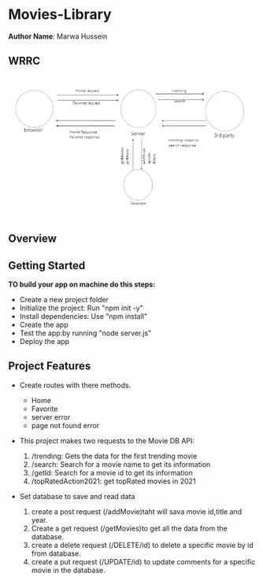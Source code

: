 # Movies-Library

**Author Name**: Marwa Hussein

## WRRC

![WRRC](lab14.PNG)

## Overview

## Getting Started
<!-- What are the steps that a user must take in order to build this app on their own machine and get it running? -->
**TO build your app on machine do this steps:**

- Create a new project folder
- Initialize the project: Run "npm init -y"
- Install dependencies: Use "npm install"
- Create the app
- Test the app:by running "node server.js"
- Deploy the app

## Project Features
<!-- What are the features included in you app -->
- Create routes with there methods.
  - Home
  - Favorite
  - server error
  - page not found error
- This project makes two requests to the Movie DB API:

   1. /trending: Gets the data for the first trending movie
   2. /search: Search for a movie name to get its information
   3. /getId: Search for a movie id to get its information
   4. /topRatedAction2021: get topRated movies in 2021
- Set database to save and read data
   1. create a post request (/addMovie)taht will sava movie id,title and year.
   2. Create a get request (/getMovies)to get all the data from the database.
   3. create a delete request (/DELETE/id) to delete a specific movie by id from database.
   4. create a put request (/UPDATE/id) to update  comments for a specific movie in the database.